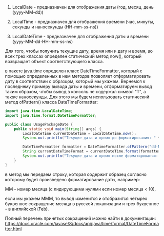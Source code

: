 1. LocalDate - предназначен для отображения даты (год, месяц, день (yyyy-MM-dd))

2. LocalTime - предназначен для отображения времени (час, минуты, секунды и наносекунды (HH-mm-ss-ns))

3. LocalDateTime - предназначен для отображения даты и времени (yyyy-MM-dd-HH-mm-ss-ns)

Для того, чтобы получить текущие дату, время или и дату и время,
во всех трех классах определен статический метод now(),
который возвращает объект соответствующего класса.

в пакете java.time определен класс DateTimeFormatter,
который с помощью определенных в нем методов позволяет отформатировать дату в соответствии с образцом,
который мы укажем. Вернемся к последнему примеру вывода даты и времени,
отформатируем вывод таким образом, чтобы вывод в консоль не содержал символ "T", а также наносекунды.
 Для этого мы будем использовать статический метод ofPattern() класса DateTimeFormatter:


```java
import java.time.LocalDateTime;
import java.time.format.DateTimeFormatter;

public class UsagePackageDate {
    public static void main(String[] args) {
        LocalDateTime currentDateTime = LocalDateTime.now();
        System.out.println("Текущие дата и время до форматирования: " + currentDateTime);

        DateTimeFormatter formatter = DateTimeFormatter.ofPattern("dd-MM-yyyy HH:mm:ss");
        String currentDateTimeFormat = currentDateTime.format(formatter);
        System.out.println("Текущие дата и время после форматирования: " + currentDateTimeFormat);
    }
}
```

в метод мы передаем строку, которая содержит образец согласно которому
будет произведено форматирование даты, например:

MM - номер месяца (с лидирующими нулями если номер месяца < 10),

если мы укажем MMM, то вывод изменится и отобразится
четырех буквенное сокращение месяца в русской локализации
и трех буквенное - в английской (Feb).

Полный перечень принятых сокращений можно найти в документации:
https://docs.oracle.com/javase/8/docs/api/java/time/format/DateTimeFormatter.html

